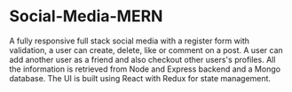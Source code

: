 # Social-Media-MERN
 
 
 A fully responsive full stack social media with a register form with validation, a user can create, delete, like or comment on a post. A user can add another user as a friend and also checkout other users's profiles. All the information is retrieved from Node and Express backend and a Mongo database. The UI is built using React with Redux for state management.

